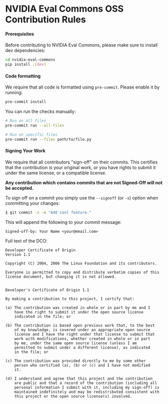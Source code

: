 # NVIDIA Eval Commons OSS Contribution Rules

#### Prerequisites

Before contributing to NVIDIA Eval Commons, please make sure to install dev dependencies:

```bash
cd nvidia-eval-commons
pip install .[dev]
```

#### Code formatting

We require that all code is formatted using `pre-commit`.
Please enable it by running:
```bash
pre-commit install
```

You can run the checks manually:

```bash
# Run on all files
pre-commit run --all-files

# Run on specific files
pre-commit run --files path/to/file.py
```


#### Signing Your Work

We require that all contributors "sign-off" on their commits. This certifies that the contribution is your original work, or you have rights to submit it under the same license, or a compatible license.

**Any contribution which contains commits that are not Signed-Off will not be accepted.**

To sign off on a commit you simply use the `--signoff` (or `-s`) option when committing your changes:
  ```bash
  $ git commit -s -m "Add cool feature."
  ```
  This will append the following to your commit message:
  ```
  Signed-off-by: Your Name <your@email.com>
  ```



Full text of the DCO:

```
Developer Certificate of Origin
Version 1.1

Copyright (C) 2004, 2006 The Linux Foundation and its contributors.

Everyone is permitted to copy and distribute verbatim copies of this
license document, but changing it is not allowed.


Developer's Certificate of Origin 1.1

By making a contribution to this project, I certify that:

(a) The contribution was created in whole or in part by me and I
    have the right to submit it under the open source license
    indicated in the file; or

(b) The contribution is based upon previous work that, to the best
    of my knowledge, is covered under an appropriate open source
    license and I have the right under that license to submit that
    work with modifications, whether created in whole or in part
    by me, under the same open source license (unless I am
    permitted to submit under a different license), as indicated
    in the file; or

(c) The contribution was provided directly to me by some other
    person who certified (a), (b) or (c) and I have not modified
    it.

(d) I understand and agree that this project and the contribution
    are public and that a record of the contribution (including all
    personal information I submit with it, including my sign-off) is
    maintained indefinitely and may be redistributed consistent with
    this project or the open source license(s) involved.
```
